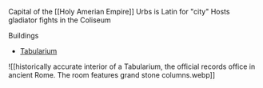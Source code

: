 Capital of the [[Holy Amerian Empire]]
Urbs is Latin for "city"
Hosts gladiator fights in the Coliseum

Buildings
- [Tabularium](https://en.wikipedia.org/wiki/Tabularium)

![[historically accurate interior of a Tabularium, the official records office in ancient Rome. The room features grand stone columns.webp]]